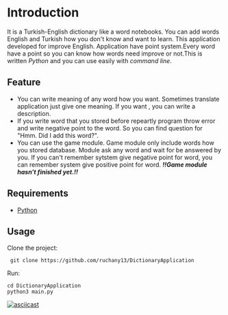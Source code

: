 # Introduction
It is a Turkish-English dictionary like a word notebooks. You can add words English and Turkish how you don't know and want to learn. This application developed for improve English. Application have point system.Every word have a point so you can know how words need improve or not.This is written *Python* and you can use easily with *command line*. 

## Feature
- You can write meaning of any word how you want. Sometimes translate application just give one meaning. If you want , you can write a description.
- If you write word that you stored before repeartly program throw error and write negative point to the word. So you can find question for "Hmm. Did I add this word?".
- You can use the game module. Game module only include words how you stored database. Module ask any word and wait for be answered by you. If you can't remember sytstem give negative point for word, you can remember system give positive point for word. ***!!Game module hasn't finished yet.!!***

## Requirements
- [Python](https://www.python.org/downloads/) 

## Usage
 Clone the project:

```
 git clone https://github.com/ruchany13/DictionaryApplication
```
Run:
```
cd DictionaryApplication
python3 main.py
```
[![asciicast](https://asciinema.org/a/PMUgjrRC1R9qGOtOHnAYmPgKm.svg)](https://asciinema.org/a/PMUgjrRC1R9qGOtOHnAYmPgKm)











